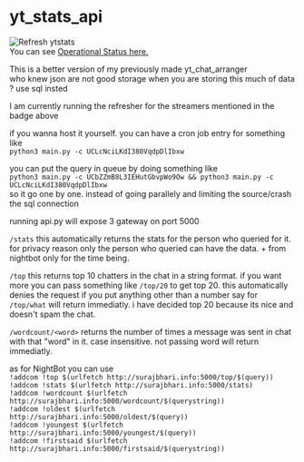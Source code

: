 # yt_stats_api
![Refresh ytstats](https://cronitor.io/badges/iBsIeh/production/8E7fTxi5f5-KsWy0k5D4-74vS_A.svg) </br>
You can see [Operational Status here.](https://suraj.cronitorstatus.com/)

This is a better version of my previously made yt_chat_arranger </br>
who knew json are not good storage when you are storing this much of data ? 
use sql insted

I am currently running the refresher for the streamers mentioned in the badge above

if you wanna host it yourself. you can 
have a cron job entry for something like </br>
`python3 main.py -c UCLcNciLKdI380VqdpDlIbxw` </br>


you can put the query in queue by doing something like</br> `python3 main.py -c UCbZZmB8L3IEHutGbvpWo9Ow && python3 main.py -c UCLcNciLKdI380VqdpDlIbxw` </br>
so it go one by one. instead of going parallely and limiting the source/crash the sql connection

running api.py will expose 3 gateway on port 5000 </br>


`/stats` this automatically returns the stats for the person who queried for it. for privacy reason only the person who queried can have the data. + from nightbot only for the time being. 

`/top` this returns top 10 chatters in the chat in a string format. if you want more you can pass something like `/top/20` to get top 20. this automatically denies the request if you put anything other than a number say for `/top/what` will return immediatly. i have decided top 20 because its nice and doesn't spam the chat. 

`/wordcount/<word>` returns the number of times a message was sent in chat with that "word" in it. case insensitive. not passing word will return immediatly.

as for NightBot 
you can use </br>
`!addcom !top $(urlfetch http://surajbhari.info:5000/top/$(query))` </br>
`!addcom !stats $(urlfetch http://surajbhari.info:5000/stats)` </br>
`!addcom !wordcount $(urlfetch http://surajbhari.info:5000/wordcount/$(querystring))` </br>
`!addcom !oldest $(urlfetch http://surajbhari.info:5000/oldest/$(query))` </br>
`!addcom !youngest $(urlfetch http://surajbhari.info:5000/youngest/$(query))` </br>
`!addcom !firstsaid $(urlfetch http://surajbhari.info:5000/firstsaid/$(querystring))` </br>
